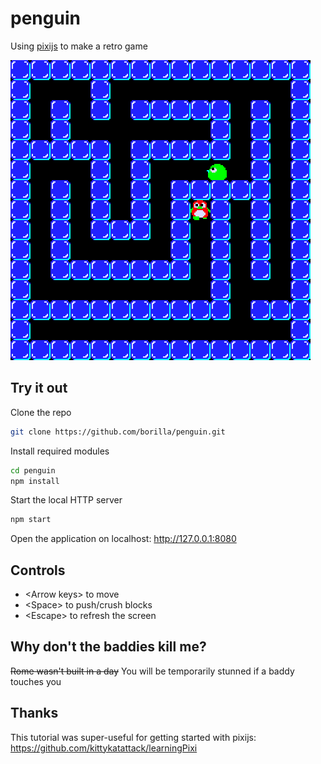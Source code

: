 # penguin

Using [pixijs](https://pixijs.download/dev/docs/index.html) to make a retro game

![Game screenshot](doc/screenshot.png "Game screenshot")

## Try it out

Clone the repo

```sh
git clone https://github.com/borilla/penguin.git
```

Install required modules

```sh
cd penguin
npm install
```

Start the local HTTP server

```sh
npm start
```

Open the application on localhost: http://127.0.0.1:8080

## Controls

* &lt;Arrow keys&gt; to move
* &lt;Space&gt; to push/crush blocks
* &lt;Escape&gt; to refresh the screen

## Why don't the baddies kill me?

~~Rome wasn't built in a day~~ You will be temporarily stunned if a baddy touches you

## Thanks

This tutorial was super-useful for getting started with pixijs: https://github.com/kittykatattack/learningPixi

